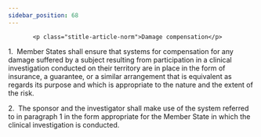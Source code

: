 ```yaml
---
sidebar_position: 68
---
```

           <p class="stitle-article-norm">Damage compensation</p>
   <p class="norm">1.&nbsp;&nbsp;Member&nbsp;States shall ensure that 
systems for compensation for any damage suffered by a subject resulting 
from participation in a clinical investigation conducted on their 
territory are in place in the form of insurance, a guarantee, or a 
similar arrangement that is equivalent as regards its purpose and which 
is appropriate to the nature and the extent of the risk.</p>
   <p class="norm">2.&nbsp;&nbsp;The sponsor and the investigator shall 
make use of the system referred to in paragraph&nbsp;1 in the form 
appropriate for the Member&nbsp;State in which the clinical 
investigation is conducted.</p>